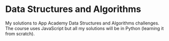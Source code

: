 # Data Structures and Algorithms 

My solutions to App Academy Data Structures and Algorithms challenges. The course uses JavaScript but all my solutions will be in Python (learning it from scratch). 